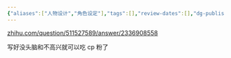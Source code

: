 ```yaml
---
{"aliases":["人物设计","角色设定"],"tags":[],"review-dates":[],"dg-publish":true,"date-created":"2024-06-18-Tue, 10:39:45 am","date-modified":"2024-06-18-Tue, 10:44:49 am","permalink":"/singularity/charater-design/","dgPassFrontmatter":true}
---
```



[zhihu.com/question/511527589/answer/2336908558](https://www.zhihu.com/question/511527589/answer/2336908558)

写好没头脑和不高兴就可以吃 cp 粉了
